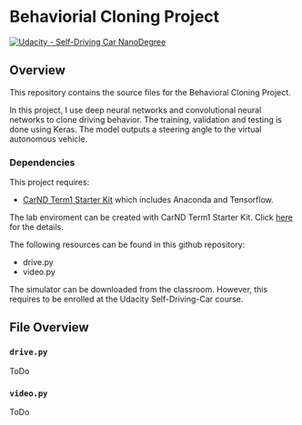 # Behaviorial Cloning Project

[![Udacity - Self-Driving Car NanoDegree](https://s3.amazonaws.com/udacity-sdc/github/shield-carnd.svg)](http://www.udacity.com/drive)

Overview
---
This repository contains the source files for the Behavioral Cloning Project.

In this project, I use deep neural networks and convolutional neural networks to clone driving behavior. The training, validation and testing is done using Keras. The model outputs a steering angle to the virtual autonomous vehicle.

### Dependencies
This project requires:

* [CarND Term1 Starter Kit](https://github.com/udacity/CarND-Term1-Starter-Kit) which includes Anaconda and Tensorflow.

The lab enviroment can be created with CarND Term1 Starter Kit. Click [here](https://github.com/udacity/CarND-Term1-Starter-Kit/blob/master/README.md) for the details.

The following resources can be found in this github repository:
* drive.py
* video.py

The simulator can be downloaded from the classroom. However, this requires to be enrolled at the Udacity Self-Driving-Car course.

## File Overview

### `drive.py`
ToDo
### `video.py`
ToDo
